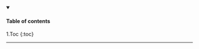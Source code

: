 <details open markdown="block">
  <summary>
    <h4> Table of contents </h4>
  </summary>  
  1.Toc
   {:toc}
 </details>

  ---
